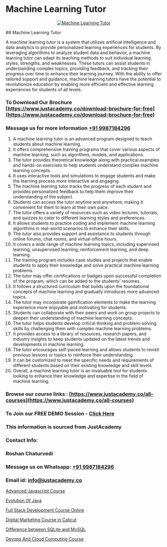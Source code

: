 # Machine Learning Tutor

<p align="center">
  <a href="https://justacademy.co/course-detail/machine-learning">
    <img src="https://justacademy.co/storage2/course_image/1709713428_course_image.webp" alt="Machine Learning Tutor">
  </a>
</p>
## Machine Learning Tutor

A machine learning tutor is a system that utilizes artificial intelligence and data analytics to provide personalized learning experiences for students. By leveraging algorithms to analyze student data and behavior, a machine learning tutor can adapt its teaching methods to suit individual learning styles, strengths, and weaknesses. These tutors can assist students in understanding complex topics, providing feedback, and tracking their progress over time to enhance their learning journey. With the ability to offer tailored support and guidance, machine learning tutors have the potential to revolutionize education by enabling more efficient and effective learning experiences for students of all levels.
### To Download Our Brochure [https://www.justacademy.co/download-brochure-for-free](https://www.justacademy.co/download-brochure-for-free)
### Message us for more information [+91 9987184296](https://api.whatsapp.com/send?phone=919987184296)
1) A machine learning tutor is an advanced program designed to teach students about machine learning.
2) It offers comprehensive training programs that cover various aspects of machine learning, such as algorithms, models, and applications.
3) The tutor provides theoretical knowledge along with practical examples and hands-on exercises to help students understand complex machine learning concepts.
4) It uses interactive tools and simulations to engage students and make the learning process more interactive and engaging.
5) The machine learning tutor tracks the progress of each student and provides personalized feedback to help them improve their understanding of the subject.
6) Students can access the tutor anytime and anywhere, making it convenient for them to learn at their own pace.
7) The tutor offers a variety of resources such as video lectures, tutorials, and quizzes to cater to different learning styles and preferences.
8) It allows students to practice coding and implement machine learning algorithms in real-world scenarios to enhance their skills.
9) The tutor also provides support and assistance to students through online forums, chat rooms, and virtual office hours.
10) It covers a wide range of machine learning topics, including supervised learning, unsupervised learning, reinforcement learning, and deep learning.
11) The training program includes case studies and projects that enable students to apply their knowledge and solve practical machine learning problems.
12) The tutor may offer certifications or badges upon successful completion of the program, which can be added to the students' resumes.
13) It follows a structured curriculum that builds upon the foundational concepts of machine learning and gradually introduces more advanced topics.
14) The tutor may incorporate gamification elements to make the learning experience more enjoyable and motivating for students.
15) Students can collaborate with their peers and work on group projects to deepen their understanding of machine learning concepts.
16) The tutor helps students develop critical thinking and problem-solving skills by challenging them with complex machine learning problems.
17) It provides access to a library of resources, research papers, and industry insights to keep students updated on the latest trends and developments in machine learning.
18) The tutor encourages self-paced learning and allows students to revisit previous lessons or topics to reinforce their understanding.
19) It can be customized to meet the specific needs and requirements of different students based on their existing knowledge and skill levels.
20) Overall, a machine learning tutor is an invaluable tool for students looking to enhance their knowledge and expertise in the field of machine learning.

### Browse our course links : [https://www.justacademy.co/all-courses](https://www.justacademy.co/all-courses) 
### To Join our FREE DEMO Session - [Click Here](https://www.justacademy.co/register-for-course-demo)


### This information is sourced from JustAcademy
### Contact Info:
### Roshan Chaturvedi
### Message us on Whatsapp: [+91 9987184296](https://api.whatsapp.com/send?phone=919987184296)
### Email id: [info@justacademy.co](mailto:info@justacademy.co)
                
[Advanced Javascript Course](https://www.linkedin.com/pulse/advanced-javascript-course-justacademy-beangaluru-pjngc?trackingId=VhlOFGp%2FNhZip4UASulSJA%3D%3D&lipi=urn%3Ali%3Apage%3Ad_flagship3_company_admin%3BnaEHpVmnQ1Kh9Nsd8yGz%2BA%3D%3D)

[Evolution Of Java](https://www.linkedin.com/pulse/evolution-java-justacademy-london-tviof?trackingId=2aCdWFfWE4acW3bdyrf7xQ%3D%3D&lipi=urn%3Ali%3Apage%3Ad_flagship3_company_admin%3BptBDr%2FMJTceKgM04UktdDQ%3D%3D)

[Full Stack Development Course Online](https://medium.com/@justacademytraining/full-stack-development-course-online-c3c8babc6e24)

[Digital Marketing Course in Calicut](https://medium.com/@justacademytraining/digital-marketing-course-in-calicut-f326a7e8e3a3)

[Difference between SQLite and MySQL](https://justacademyin.github.io/justacademy/difference-between-sqlite-and-mysql)

[Devops And Cloud Computing Course](https://justacademyin.github.io/justacademy/devops-and-cloud-computing-course)

